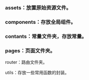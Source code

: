 ### assets：放置原始资源文件。

### components：存放全局组件。

### contants：常量文件夹，存放常量。

### pages：页面文件夹。

router：路由文件夹。

utils：存放一些常用函数的封装。